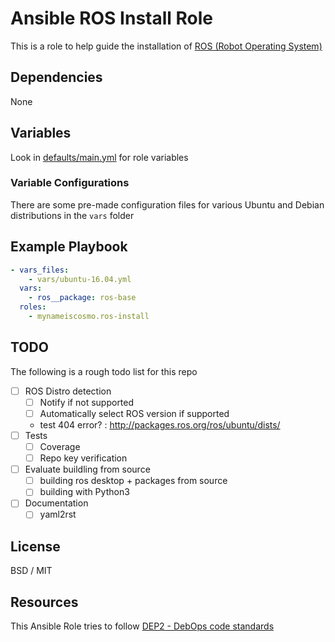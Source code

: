# Ansible ROS Install Role
This is a role to help guide the installation of [ROS (Robot Operating System)](https://www.ros.org/)

## Dependencies
None

## Variables
Look in [defaults/main.yml](defaults/main.yml) for role variables

### Variable Configurations
There are some pre-made configuration files for various Ubuntu and Debian distributions in the `vars` folder

## Example Playbook
```yaml
- vars_files:
    - vars/ubuntu-16.04.yml
  vars:
    - ros__package: ros-base
  roles:
    - mynameiscosmo.ros-install
```

## TODO
The following is a rough todo list for this repo
- [ ] ROS Distro detection
    - [ ] Notify if not supported
    - [ ] Automatically select ROS version if supported
    - test 404 error? : http://packages.ros.org/ros/ubuntu/dists/
- [ ] Tests
    - [ ] Coverage
    - [ ] Repo key verification
- [ ] Evaluate buildling from source
  - [ ] building ros desktop + packages from source
  - [ ] building with Python3
- [ ] Documentation
    - [ ] yaml2rst

## License
BSD / MIT

## Resources
This Ansible Role tries to follow [DEP2 - DebOps code standards](https://docs.debops.org/en/master/dep/dep-0002.html)
